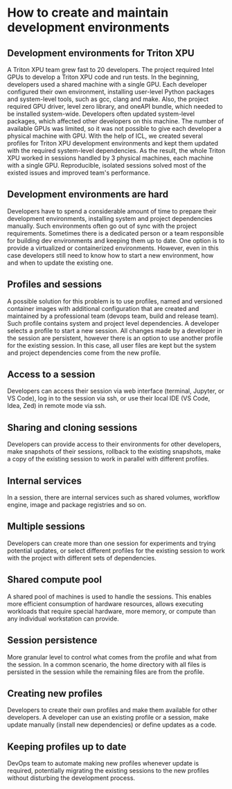 # How to create and maintain development environments

## Development environments for Triton XPU
A Triton XPU team grew fast to 20 developers.
The project required Intel GPUs to develop a Triton XPU code and run tests.
In the beginning, developers used a shared machine with a single GPU.
Each developer configured their own environment, installing user-level Python packages and system-level tools, such as gcc, clang and make.
Also, the project required GPU driver, level zero library, and oneAPI bundle, which needed to be installed system-wide.
Developers often updated system-level packages, which affected other developers on this machine.
The number of available GPUs was limited, so it was not possible to give each developer a physical machine with GPU.
With the help of ICL, we created several profiles for Triton XPU development environments and kept them updated with the required system-level dependencies.
As the result, the whole Triton XPU worked in sessions handled by 3 physical machines, each machine with a single GPU.
Reproducible, isolated sessions solved most of the existed issues and improved team's performance.

## Development environments are hard
Developers have to spend a considerable amount of time to prepare their development environments, installing system and project dependencies manually.
Such environments often go out of sync with the project requirements.
Sometimes there is a dedicated person or a team responsible for building dev environments and keeping them up to date.
One option is to provide a virtualized or containerized environments.
However, even in this case developers still need to know how to start a new environment, how and when to update the existing one.

## Profiles and sessions
A possible solution for this problem is to use profiles, named and versioned container images with additional configuration that are created and maintained by a professional team (devops team, build and release team).
Such profile contains system and project level dependencies. A developer selects a profile to start a new session.
All changes made by a developer in the session are persistent, however there is an option to use another profile for the existing session.
In this case, all user files are kept but the system and project dependencies come from the new profile.

## Access to a session
Developers can access their session via web interface (terminal, Jupyter, or VS Code), log in to the session via ssh, or use their local IDE (VS Code, Idea, Zed) in remote mode via ssh.

## Sharing and cloning sessions
Developers can provide access to their environments for other developers, make snapshots of their sessions, rollback to the existing snapshots, make a copy of the existing session to work in parallel with different profiles.

## Internal services
In a session, there are internal services such as shared volumes, workflow engine, image and package registries and so on.

## Multiple sessions
Developers can create more than one session for experiments and trying potential updates, or select different profiles for the existing session to work with the project with different sets of dependencies.

## Shared compute pool
A shared pool of machines is used to handle the sessions.
This enables more efficient consumption of hardware resources, allows executing workloads that require special hardware, more memory, or compute than any individual workstation can provide.

## Session persistence
More granular level to control what comes from the profile and what from the session.
In a common scenario, the home directory with all files is persisted in the session while the remaining files are from the profile.

## Creating new profiles
Developers to create their own profiles and make them available for other developers.
A developer can use an existing profile or a session, make update manually (install new dependencies) or define updates as a code.

## Keeping profiles up to date
DevOps team to automate making new profiles whenever update is required, potentially migrating the existing sessions to the new profiles without disturbing the development process.
 


